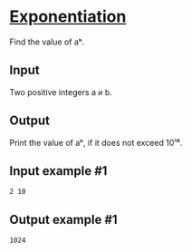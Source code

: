 # [Exponentiation](https://www.e-olymp.com/en/contests/9493/problems/83154)

Find the value of aᵇ.

## Input
Two positive integers a и b.

## Output
Print the value of aᵇ, if it does not exceed 10¹⁸.

## Input example #1
```
2 10
```

## Output example #1
```
1024
```

